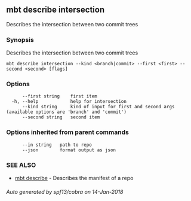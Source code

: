 ## mbt describe intersection

Describes the intersection between two commit trees

### Synopsis


Describes the intersection between two commit trees
	
	

```
mbt describe intersection --kind <branch|commit> --first <first> --second <second> [flags]
```

### Options

```
      --first string    first item
  -h, --help            help for intersection
      --kind string     kind of input for first and second args (available options are 'branch' and 'commit')
      --second string   second item
```

### Options inherited from parent commands

```
      --in string   path to repo
      --json        format output as json
```

### SEE ALSO
* [mbt describe](mbt_describe.md)	 - Describes the manifest of a repo

###### Auto generated by spf13/cobra on 14-Jan-2018

